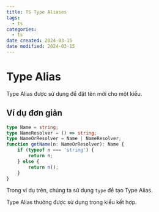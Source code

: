```yaml
---
title: TS Type Aliases
tags:
  - ts
categories:
  - ts
date created: 2024-03-15
date modified: 2024-03-15
---
```


# Type Alias

Type Alias được sử dụng để đặt tên mới cho một kiểu.

## Ví dụ đơn giản

```ts
type Name = string;
type NameResolver = () => string;
type NameOrResolver = Name | NameResolver;
function getName(n: NameOrResolver): Name {
    if (typeof n === 'string') {
        return n;
    } else {
        return n();
    }
}
```

Trong ví dụ trên, chúng ta sử dụng `type` để tạo Type Alias.

Type Alias thường được sử dụng trong kiểu kết hợp.
